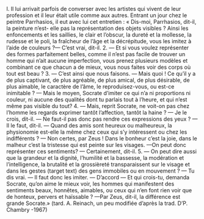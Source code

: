 I. Il lui arrivait parfois de converser avec les artistes qui vivent de leur profession et il leur était utile comme aux autres. Entrant  un jour chez le peintre Parrhasios, il eut avec lui cet entretien : « Dis-moi, Parrhasios, dit-il, la peinture n’est- elle pas la représentation des objets visibles ? Ainsi les enfoncements et les saillies, le clair et l’obscur, la dureté et la mollesse, la rudesse et le poli, la fraîcheur de l’âge et la décrépitude, vous les imitez à l’aide de couleurs ?— C’est vrai, dit-il. 2. — Et si vous voulez représenter des formes parfaitement belles, comme il n’est pas facile de trouver un homme qui n’ait aucune imperfection, vous prenez plusieurs modèles et combinant ce que chacun a de mieux, vous nous faites voir des corps où tout est beau ? 3. — C’est ainsi que nous faisons. — Mais quoi !  Ce qu’il y a de plus captivant, de plus agréable, de plus amical, de plus désirable, de plus aimable, le caractère de l’âme, le reproduisez-vous, ou est-ce inimitable ? — Mais le moyen, Socrate d’imiter ce qui n’a ni proportions ni couleur, ni aucune des qualités dont tu parlais tout à l’heure, et qui n’est même pas visible du tout? 4. — Mais, reprit Socrate, ne voit-on pas chez l’homme les regards exprimer tantôt l’affection, tantôt la haine ? — Je le crois, dit-il. — Ne faut-il pas donc pas rendre ces expressions des yeux ? — Il le faut, dit-il. — Quand des amis sont heureux ou malheureux, la physionomie est-elle la même chez ceux qui s’y intéressent ou chez les indifférents ? — Non certes, par Zeus ! Dans le bonheur c’est la joie, dans le malheur c’est la tristesse qui est peinte sur les visages. —On peut donc représenter ces sentiments? — Certainement, dit-il. 5. — On peut dire aussi que la grandeur et la dignité, l’humilité et la bassesse, la modération et l’intelligence, la brutalité et la grossièreté transparaissent sur le visage et dans les gestes (target text) des gens immobiles ou en mouvement ? — Tu dis vrai. — Il faut donc les imiter. — D’accord — Et qui crois-tu, demanda Socrate, qu’on aime le mieux voir, les hommes qui manifestent des sentiments beaux, honnêtes, aimables, ou ceux qui n’en font rien voir que de honteux, pervers et haïssable ? —Par Zeus, dit-il, la différence est grande Socrate.» (tard. A. Reinach, un peu modifiée d’après la trad. D’P. Chambry -1967)